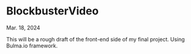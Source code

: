 # BlockbusterVideo

Mar. 18, 2024

This will be a rough draft of the front-end side of my final project. Using Bulma.io framework.
